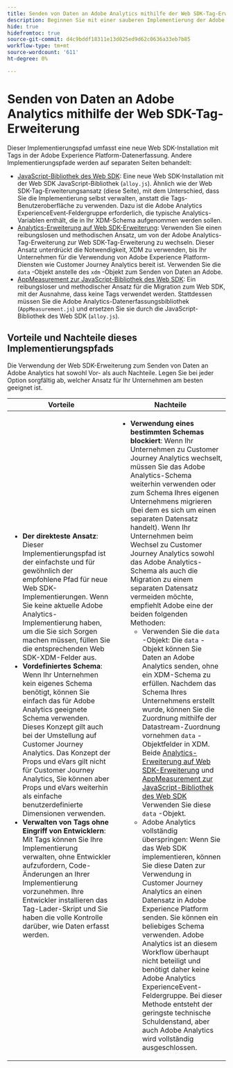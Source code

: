 ```yaml
---
title: Senden von Daten an Adobe Analytics mithilfe der Web SDK-Tag-Erweiterung
description: Beginnen Sie mit einer sauberen Implementierung der Adobe Experience Platform-Datenerfassung, um Daten mit XDM und der Adobe Analytics ExperienceEvent-Feldergruppe an Adobe Analytics zu senden.
hide: true
hidefromtoc: true
source-git-commit: d4c9bddf18311e13d025ed9d62c0636a33eb7b85
workflow-type: tm+mt
source-wordcount: '611'
ht-degree: 0%

---
```


# Senden von Daten an Adobe Analytics mithilfe der Web SDK-Tag-Erweiterung

Dieser Implementierungspfad umfasst eine neue Web SDK-Installation mit Tags in der Adobe Experience Platform-Datenerfassung. Andere Implementierungspfade werden auf separaten Seiten behandelt:

* [JavaScript-Bibliothek des Web SDK](web-sdk-javascript-library.md): Eine neue Web SDK-Installation mit der Web SDK JavaScript-Bibliothek (`alloy.js`). Ähnlich wie der Web SDK-Tag-Erweiterungsansatz (diese Seite), mit dem Unterschied, dass Sie die Implementierung selbst verwalten, anstatt die Tags-Benutzeroberfläche zu verwenden. Dazu ist die Adobe Analytics ExperienceEvent-Feldergruppe erforderlich, die typische Analytics-Variablen enthält, die in Ihr XDM-Schema aufgenommen werden sollen.
* [Analytics-Erweiterung auf Web SDK-Erweiterung](analytics-extension-to-web-sdk.md): Verwenden Sie einen reibungslosen und methodischen Ansatz, um von der Adobe Analytics-Tag-Erweiterung zur Web SDK-Tag-Erweiterung zu wechseln. Dieser Ansatz unterdrückt die Notwendigkeit, XDM zu verwenden, bis Ihr Unternehmen für die Verwendung von Adobe Experience Platform-Diensten wie Customer Journey Analytics bereit ist. Verwenden Sie die `data` -Objekt anstelle des `xdm` -Objekt zum Senden von Daten an Adobe.
* [AppMeasurement zur JavaScript-Bibliothek des Web SDK](appmeasurement-to-web-sdk.md): Ein reibungsloser und methodischer Ansatz für die Migration zum Web SDK, mit der Ausnahme, dass keine Tags verwendet werden. Stattdessen müssen Sie die Adobe Analytics-Datenerfassungsbibliothek (`AppMeasurement.js`) und ersetzen Sie sie durch die JavaScript-Bibliothek des Web SDK (`alloy.js`).

## Vorteile und Nachteile dieses Implementierungspfads

Die Verwendung der Web SDK-Erweiterung zum Senden von Daten an Adobe Analytics hat sowohl Vor- als auch Nachteile. Legen Sie bei jeder Option sorgfältig ab, welcher Ansatz für Ihr Unternehmen am besten geeignet ist.

| Vorteile | Nachteile |
| --- | --- |
| <ul><li>**Der direkteste Ansatz**: Dieser Implementierungspfad ist der einfachste und für gewöhnlich der empfohlene Pfad für neue Web SDK-Implementierungen. Wenn Sie keine aktuelle Adobe Analytics-Implementierung haben, um die Sie sich Sorgen machen müssen, füllen Sie die entsprechenden Web SDK-XDM-Felder aus.</li><li>**Vordefiniertes Schema**: Wenn Ihr Unternehmen kein eigenes Schema benötigt, können Sie einfach das für Adobe Analytics geeignete Schema verwenden. Dieses Konzept gilt auch bei der Umstellung auf Customer Journey Analytics. Das Konzept der Props und eVars gilt nicht für Customer Journey Analytics, Sie können aber Props und eVars weiterhin als einfache benutzerdefinierte Dimensionen verwenden.</li><li>**Verwalten von Tags ohne Eingriff von Entwicklern**: Mit Tags können Sie Ihre Implementierung verwalten, ohne Entwickler aufzufordern, Code-Änderungen an Ihrer Implementierung vorzunehmen. Ihre Entwickler installieren das Tag-Lader-Skript und Sie haben die volle Kontrolle darüber, wie Daten erfasst werden.</li></ul> | <ul><li>**Verwendung eines bestimmten Schemas blockiert**: Wenn Ihr Unternehmen zu Customer Journey Analytics wechselt, müssen Sie das Adobe Analytics-Schema weiterhin verwenden oder zum Schema Ihres eigenen Unternehmens migrieren (bei dem es sich um einen separaten Datensatz handelt). Wenn Ihr Unternehmen beim Wechsel zu Customer Journey Analytics sowohl das Adobe Analytics-Schema als auch die Migration zu einem separaten Datensatz vermeiden möchte, empfiehlt Adobe eine der beiden folgenden Methoden:<ul><li>Verwenden Sie die `data` -Objekt: Die `data` -Objekt können Sie Daten an Adobe Analytics senden, ohne ein XDM-Schema zu erfüllen. Nachdem das Schema Ihres Unternehmens erstellt wurde, können Sie die Zuordnung mithilfe der Datastream-Zuordnung vornehmen `data` -Objektfelder in XDM. Beide [Analytics-Erweiterung auf Web SDK-Erweiterung](analytics-extension-to-web-sdk.md) und [AppMeasurement zur JavaScript-Bibliothek des Web SDK](appmeasurement-to-web-sdk.md) Verwenden Sie diese `data` -Objekt.</li><li>Adobe Analytics vollständig überspringen: Wenn Sie das Web SDK implementieren, können Sie diese Daten zur Verwendung in Customer Journey Analytics an einen Datensatz in Adobe Experience Platform senden. Sie können ein beliebiges Schema verwenden. Adobe Analytics ist an diesem Workflow überhaupt nicht beteiligt und benötigt daher keine Adobe Analytics ExperienceEvent-Feldergruppe. Bei dieser Methode entsteht der geringste technische Schuldenstand, aber auch Adobe Analytics wird vollständig ausgeschlossen.</li></ul></ul> |


